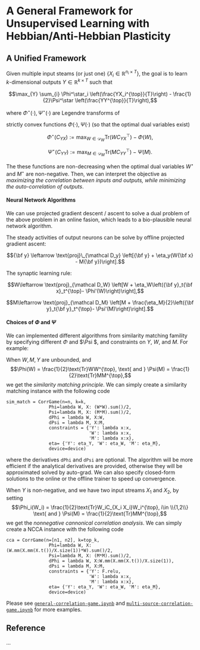 # A General Framework for Unsupervised Learning with Hebbian/Anti-Hebbian Plasticity

## A Unified Framework

Given multiple input steams (or just one) $\{X_i \in \mathbb R^{n_i \times T}\}$, the goal is to learn $k$-dimensional outputs $Y \in \mathbb R^{k\times T}$ such that

$$\max_{Y} \sum_{i} \Phi^\star_i \left(\frac{YX_i^{\top}}{T}\right) - \frac{1}{2}\Psi^\star \left(\frac{YY^{\top}}{T}\right),$$ 

where $\Phi^\star(\cdot), \Psi^\star (\cdot)$ are Legendre transforms of 

strictly convex functions $\Phi(\cdot), \Psi(\cdot)$ (so that the optimal dual variables exist)

$$\Phi^\star(C_{YX}):= \max_{W \in \mathcal D_{W}} \text{Tr}(WC_{YX}^{\top}) - \Phi(W),$$

$$\Psi^\star(C_{YY}):= \max_{M \in \mathcal D_{M}} \text{Tr}(MC_{YY}^{\top}) - \Psi(M).$$

The these functions are non-decreasing when the optimal dual variables $W^\star$ and $M^\star$ are non-negative. Then, we can interpret the objective as *maximizing the correlation between inputs and outputs, while minimizing the auto-correlation of outputs*.

#### Neural Network Algorithms

We can use projected gradient descent / ascent to solve a dual problem of the above problem in an online fasion, which leads to a bio-plausible neural network algorithm.

The steady activities of output neurons can be solve by offline projected gradient ascent:

$${\bf y} \leftarrow \text{proj}\_{\mathcal D_y} \left[{\bf y} + \eta_y(W{\bf x} - M{\bf y})\right].$$

The synaptic learning rule:

$$W\leftarrow \text{proj}_{\mathcal D_W} \left[W + \eta_W\left({\bf y}_t{\bf x}_t^{\top}- \Phi'(W)\right)\right],$$

$$M\leftarrow \text{proj}_{\mathcal D_M} \left[M + \frac{\eta_M}{2}\left({\bf y}_t{\bf y}_t^{\top}- \Psi'(M)\right)\right].$$

#### Choices of $\Phi$ and $\Psi$
We can implemented different algorithms from similarity matching famility by specifying different $\Phi$ and $\Psi $, and constraints on $Y$, $W$, and $M$.
For example:

When $W,M,Y$ are unbounded, and $$\Phi(W) = \frac{1}{2}\text{Tr}WW^{\top}, \text{  and  } \Psi(M) = \frac{1}{2}\text{Tr}MM^{\top},$$
we get the *similarity matching principle*. We can simply create a similarity matching instance with the following code
```
sim_match = CorrGame(n=n, k=k, 
                Phi=lambda W, X: (W*W).sum()/2,
                Psi=lambda M, X: (M*M).sum()/2,
                dPhi = lambda W, X:W,
                dPsi = lambda M, X:M,
                constraints = {'Y': lambda x:x,
                               'W': lambda x:x,
                               'M': lambda x:x},
                eta= {'Y': eta_Y, 'W': eta_W, 'M': eta_M},
                device=device)
 ```
where the derivatives `dPhi` and `dPsi` are optional. The algorithm will be more efficient if the analytical derivatives are provided, otherwise they will be approximated solved by auto-grad. We can also specify closed-form solutions to the online or the offline trainer to speed up convergence.

When $Y$ is non-negative, and we have two input streams $X_1$ and $X_2$, by setting $$\Phi_i(W_i) = \frac{1}{2}\text{Tr}W_iC_{X_i X_i}W_i^{\top}, i\in \\{1,2\\} \text{  and  } \Psi(M) = \frac{1}{2}\text{Tr}MM^{\top},$$
we get the *nonnegative cannonical correlation analysis*. We can simply create a NCCA instance with the following code
```
cca = CorrGame(n=[n1, n2], k=top_k, 
                Phi=lambda W, X: (W.mm(X.mm(X.t())/X.size(1))*W).sum()/2,
                Psi=lambda M, X: (M*M).sum()/2,
                dPhi = lambda W, X:W.mm(X.mm(X.t())/X.size(1)),
                dPsi = lambda M, X:M,
                constraints = {'Y': F.relu,
                               'W': lambda x:x,
                               'M': lambda x:x},
                eta= {'Y': eta_Y, 'W': eta_W, 'M': eta_M},
                device=device)
 ```


Please see [`general-correlation-game.ipynb`]() and [`multi-source-correlation-game.ipynb`]() for more examples.

## Reference
...
